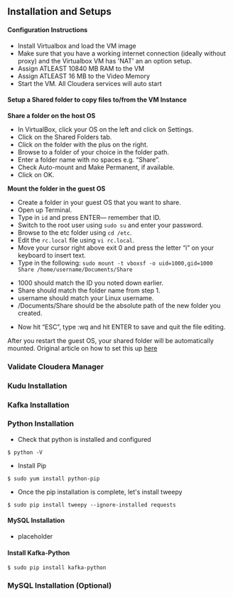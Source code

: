 ## Installation and Setups

#### Configuration Instructions
* Install Virtualbox and load the VM image
* Make sure that you have a working internet connection (ideally without proxy) and the Virtualbox VM has 'NAT' an an option setup. 
* Assign ATLEAST 10840 MB RAM to the VM
* Assign ATLEAST 16 MB to the Video Memory
* Start the VM. All Cloudera services will auto start


#### Setup a Shared folder to copy files to/from the VM Instance

**Share a folder on the host OS**  
* In VirtualBox, click your OS on the left and click on Settings.  
* Click on the Shared Folders tab.  
* Click on the folder with the plus on the right.  
* Browse to a folder of your choice in the folder path.  
* Enter a folder name with no spaces e.g. “Share”.  
* Check Auto-mount and Make Permanent, if available.  
* Click on OK.  

**Mount the folder in the guest OS**  
* Create a folder in your guest OS that you want to share.  
* Open up Terminal.  
* Type in `id` and press ENTER— remember that ID.  
* Switch to the root user using `sudo su` and enter your password.  
* Browse to the etc folder using `cd /etc`.  
* Edit the `rc.local` file using `vi rc.local`.  
* Move your cursor right above exit 0 and press the letter “i” on your keyboard to insert text.  
* Type in the following: `sudo mount -t vboxsf -o uid=1000,gid=1000 Share /home/username/Documents/Share`

- 1000 should match the ID you noted down earlier.  
- Share should match the folder name from step 1.  
- username should match your Linux username.  
- /Documents/Share should be the absolute path of the new folder you created.  
* Now hit “ESC”, type :wq and hit ENTER to save and quit the file editing.  

After you restart the guest OS, your shared folder will be automatically mounted. 
Original article on how to set this up [here](https://ryansechrest.com/2012/10/permanently-share-a-folder-between-host-mac-and-guest-linux-os-using-virtualbox/)

### Validate Cloudera Manager


### Kudu Installation


### Kafka Installation


### Python Installation

* Check that python is installed and configured

`$ python -V`

* Install Pip

`$ sudo yum install python-pip`

* Once the pip installation is complete, let's install tweepy

`$ sudo pip install tweepy --ignore-installed requests`

#### MySQL Installation

* placeholder

#### Install Kafka-Python 

`$ sudo pip install kafka-python`

### MySQL Installation (Optional)
